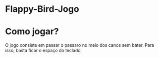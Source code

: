 # Flappy-Bird-Jogo

# Como jogar?

O jogo consiste em passar o passaro no meio dos canos sem bater. Para isso, basta ficar o espaço do teclado


